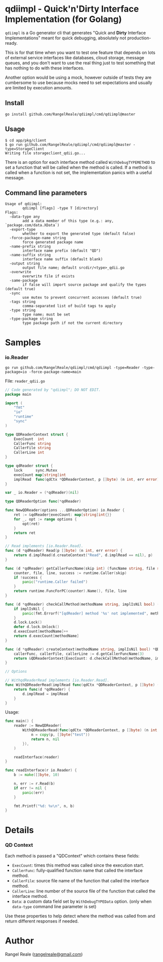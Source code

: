 # qdiimpl - Quick'n'Dirty Interface Implementation (for Golang)

`qdiimpl` is a Go generator cli that generates "Quick and **Dirty** Interface Implementations" meant for quick 
debugging, absolutely not production-ready.

This is for that time when you want to test one feature that depends on lots of external service interfaces like
databases, cloud storage, message queues, and you don't want to use the real thing just to test something that has
nothing to do with these interfaces.

Another option would be using a mock, however outside of tests they are cumbersome to use because mocks need to set 
expectations and usually are limited by execution amounts. 

## Install

```shell
go install github.com/RangelReale/qdiimpl/cmd/qdiimpl@master
```

## Usage

```shell
$ cd app/pkg/client
$ go run github.com/RangelReale/qdiimpl/cmd/qdiimpl@master -type=StorageClient
Writing file storageclient_qdii.go...
```

There is an option for each interface method called `WithDebugTYPEMETHOD` to set a function that will be called when
the method is called. If a method is called when a function is not set, the implementation panics with a useful
message.

## Command line parameters

```
Usage of qdiimpl:
        qdiimpl [flags] -type T [directory]
Flags:
  -data-type any
        add a data member of this type (e.g.: any, `package.com/data.XData`)
  -export-type
        whether to export the generated type (default false)
  -force-package-name string
        force generated package name
  -name-prefix string
        interface name prefix (default "QD")
  -name-suffix string
        interface name suffix (default blank)
  -output string
        output file name; default srcdir/<type>_qdii.go
  -overwrite
        overwrite file if exists
  -same-package
        if false will import source package and qualify the types (default true)
  -sync
        use mutex to prevent concurrent accesses (default true)
  -tags string
        comma-separated list of build tags to apply
  -type string
        type name; must be set
  -type-package string
        type package path if not the current directory
```

# Samples

### io.Reader

```shell
go run github.com/RangelReale/qdiimpl/cmd/qdiimpl -type=Reader -type-package=io -force-package-name=main
```

File: `reader_qdii.go`

```go
// Code generated by "qdiimpl"; DO NOT EDIT.
package main

import (
    "fmt"
    "io"
    "runtime"
    "sync"
)

type QDReaderContext struct {
    ExecCount  int
    CallerFunc string
    CallerFile string
    CallerLine int
}

type qdReader struct {
    lock      sync.Mutex
    execCount map[string]int
    implRead  func(qdCtx *QDReaderContext, p []byte) (n int, err error)
}

var _ io.Reader = (*qdReader)(nil)

type QDReaderOption func(*qdReader)

func NewQDReader(options ...QDReaderOption) io.Reader {
    ret := &qdReader{execCount: map[string]int{}}
    for _, opt := range options {
        opt(ret)
    }
    return ret
}

// Read implements [io.Reader.Read].
func (d *qdReader) Read(p []byte) (n int, err error) {
    return d.implRead(d.createContext("Read", d.implRead == nil), p)
}

func (d *qdReader) getCallerFuncName(skip int) (funcName string, file string, line int) {
    counter, file, line, success := runtime.Caller(skip)
    if !success {
        panic("runtime.Caller failed")
    }
    return runtime.FuncForPC(counter).Name(), file, line
}

func (d *qdReader) checkCallMethod(methodName string, implIsNil bool) (count int) {
    if implIsNil {
        panic(fmt.Errorf("[qdReader] method '%s' not implemented", methodName))
    }
    d.lock.Lock()
    defer d.lock.Unlock()
    d.execCount[methodName]++
    return d.execCount[methodName]
}

func (d *qdReader) createContext(methodName string, implIsNil bool) *QDReaderContext {
    callerFunc, callerFile, callerLine := d.getCallerFuncName(3)
    return &QDReaderContext{ExecCount: d.checkCallMethod(methodName, implIsNil), CallerFunc: callerFunc, CallerFile: callerFile, CallerLine: callerLine}
}

// Options

// WithqdReaderRead implements [io.Reader.Read].
func WithQDReaderRead(implRead func(qdCtx *QDReaderContext, p []byte) (n int, err error)) QDReaderOption {
    return func(d *qdReader) {
        d.implRead = implRead
    }
}
```

Usage:

```go
func main() {
    reader := NewQDReader(
        WithQDReaderRead(func(qdCtx *QDReaderContext, p []byte) (n int, err error) {
            n = copy(p, []byte("test"))
            return n, nil
        }),
    )

    readInterface(reader)
}

func readInterface(r io.Reader) {
    b := make([]byte, 10)

    n, err := r.Read(b)
    if err != nil {
        panic(err)
    }

    fmt.Printf("%d: %v\n", n, b)
}
```

# Details

### QD Context

Each method is passed a "QDContext" which contains these fields:

- `ExecCount`: times this method was called since the execution start.
- `CallerFunc`: fully-qualified function name that called the interface method.
- `CallerFile`: source file name of the function that called the interface method.
- `CallerLine`: line number of the source file of the function that called the interface method.
- `Data`: a custom data field set by `WithDebugTYPEData` option. (only when `data-type` command line parameter is set)

Use these properties to help detect where the method was called from and return different responses if needed.

# Author

Rangel Reale (rangelreale@gmail.com)
